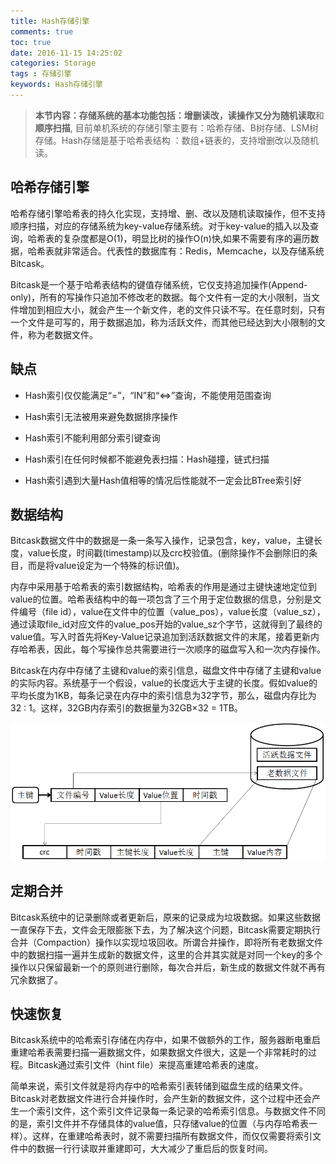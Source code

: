 ```yaml
---
title: Hash存储引擎
comments: true
toc: true
date: 2016-11-15 14:25:02
categories: Storage
tags : 存储引擎
keywords: Hash存储引擎
---
```


>**本节内容：**存储系统的基本功能包括：增删读改，读操作又分为**随机读取**和**顺序扫描**, 目前单机系统的存储引擎主要有：哈希存储、B树存储、LSM树存储。Hash存储是基于哈希表结构 ：数组+链表的，支持增删改以及随机读。


<!-- more -->



## 哈希存储引擎

哈希存储引擎哈希表的持久化实现，支持增、删、改以及随机读取操作，但不支持顺序扫描，对应的存储系统为key-value存储系统。对于key-value的插入以及查询，哈希表的复杂度都是O(1)，明显比树的操作O(n)快,如果不需要有序的遍历数据，哈希表就非常适合。代表性的数据库有：Redis，Memcache，以及存储系统Bitcask。

Bitcask是一个基于哈希表结构的键值存储系统，它仅支持追加操作(Append-only)，所有的写操作只追加不修改老的数据。每个文件有一定的大小限制，当文件增加到相应大小，就会产生一个新文件，老的文件只读不写。在任意时刻，只有一个文件是可写的，用于数据追加，称为活跃文件，而其他已经达到大小限制的文件，称为老数据文件。

## 缺点

- Hash索引仅仅能满足“=”，“IN”和“<=>”查询，不能使用范围查询

- Hash索引无法被用来避免数据排序操作

- Hash索引不能利用部分索引键查询

- Hash索引在任何时候都不能避免表扫描：Hash碰撞，链式扫描

- Hash索引遇到大量Hash值相等的情况后性能就不一定会比BTree索引好

## 数据结构

Bitcask数据文件中的数据是一条一条写入操作，记录包含，key，value，主键长度，value长度，时间戳(timestamp)以及crc校验值。(删除操作不会删除旧的条目，而是将value设定为一个特殊的标识值)。

内存中采用基于哈希表的索引数据结构，哈希表的作用是通过主键快速地定位到value的位置。哈希表结构中的每一项包含了三个用于定位数据的信息，分别是文件编号（file id），value在文件中的位置（value_pos），value长度（value_sz），通过读取file_id对应文件的value_pos开始的value_sz个字节，这就得到了最终的value值。写入时首先将Key-Value记录追加到活跃数据文件的末尾，接着更新内存哈希表，因此，每个写操作总共需要进行一次顺序的磁盘写入和一次内存操作。

Bitcask在内存中存储了主键和value的索引信息，磁盘文件中存储了主键和value的实际内容。系统基于一个假设，value的长度远大于主键的长度。假如value的平均长度为1KB，每条记录在内存中的索引信息为32字节，那么，磁盘内存比为32 : 1。这样，32GB内存索引的数据量为32GB×32 = 1TB。


![BitCask数据结构](/resource/blog/2016-11/bitcask.bmp)

## 定期合并

Bitcask系统中的记录删除或者更新后，原来的记录成为垃圾数据。如果这些数据一直保存下去，文件会无限膨胀下去，为了解决这个问题，Bitcask需要定期执行合并（Compaction）操作以实现垃圾回收。所谓合并操作，即将所有老数据文件中的数据扫描一遍并生成新的数据文件，这里的合并其实就是对同一个key的多个操作以只保留最新一个的原则进行删除，每次合并后，新生成的数据文件就不再有冗余数据了。

## 快速恢复

Bitcask系统中的哈希索引存储在内存中，如果不做额外的工作，服务器断电重启重建哈希表需要扫描一遍数据文件，如果数据文件很大，这是一个非常耗时的过程。Bitcask通过索引文件（hint file）来提高重建哈希表的速度。

简单来说，索引文件就是将内存中的哈希索引表转储到磁盘生成的结果文件。Bitcask对老数据文件进行合并操作时，会产生新的数据文件，这个过程中还会产生一个索引文件，这个索引文件记录每一条记录的哈希索引信息。与数据文件不同的是，索引文件并不存储具体的value值，只存储value的位置（与内存哈希表一样）。这样，在重建哈希表时，就不需要扫描所有数据文件，而仅仅需要将索引文件中的数据一行行读取并重建即可，大大减少了重启后的恢复时间。
